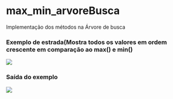 # max_min_arvoreBusca
Implementação dos métodos na Árvore de busca
<h3>Exemplo de estrada(Mostra todos os valores em ordem crescente em comparação ao max() e min()</h3>
<img src="https://user-images.githubusercontent.com/61990018/150992764-bb4944d2-cfb9-4efb-b470-d1816601d50d.png">
<h3>Saída do exemplo</h3>
<img src="https://user-images.githubusercontent.com/61990018/150992766-6f0c190d-c9cb-4d0d-b06e-4e8f46e2d791.png">

